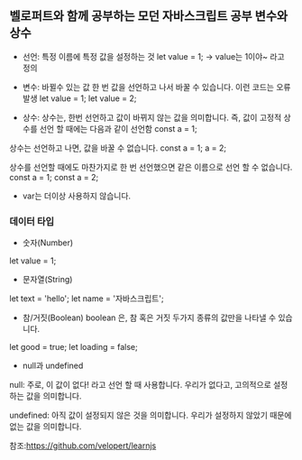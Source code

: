 ## 벨로퍼트와 함께 공부하는 모던 자바스크립트 공부 변수와 상수

+ 선언: 특정 이름에 특정 값을 설정하는 것 
let value = 1;
-> value는 1이야~ 라고 정의 

+ 변수: 바뀔수 있는 값 한 번 값을 선언하고 나서 바꿀 수 있습니다.
이런 코드는 오류 발생
let value = 1;
let value = 2;

+ 상수: 상수는, 한번 선언하고 값이 바뀌지 않는 값을 의미합니다. 즉, 값이 고정적 상수를 선언 할 때에는 다음과 같이 선언함 
const a = 1;

상수는 선언하고 나면, 값을 바꿀 수 없습니다. 
const a = 1;
a = 2; 

상수를 선언할 때에도 마찬가지로 한 번 선언했으면 같은 이름으로 선언 할 수 없습니다.
const a = 1;
const a = 2;

+ var는 더이상 사용하지 않습니다.

### 데이터 타입

+ 숫자(Number)

let value = 1;

+ 문자열(String)

let text = 'hello';
let name = '자바스크립트';

+ 참/거짓(Boolean)
boolean 은, 참 혹은 거짓 두가지 종류의 값만을 나타낼 수 있습니다.

let good = true;
let loading = false;

+ null과 undefined

null: 주로, 이 값이 없다! 라고 선언 할 때 사용합니다.
      우리가 없다고, 고의적으로 설정하는 값을 의미합니다.
      
undefined: 아직 값이 설정되지 않은 것을 의미합니다.
            우리가 설정하지 않았기 때문에 없는 값을 의미합니다.













참조:https://github.com/velopert/learnjs